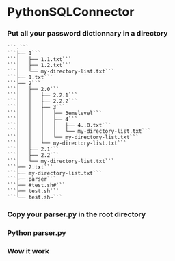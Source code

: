 # PythonSQLConnector

### Put all your password dictionnary in a directory 
```
```.```
```├── 1```
```│   ├── 1.1.txt```
```│   ├── 1.2.txt```
```│   └── my-directory-list.txt```
```├── 1.txt```
```├── 2```
```│   ├── 2.0```
```│   │   ├── 2.2.1```
```│   │   ├── 2.2.2```
```│   │   ├── 3```
```│   │   │   ├── 3emelevel```
```│   │   │   ├── 4```
```│   │   │   │   ├── 4..0.txt```
```│   │   │   │   └── my-directory-list.txt```
```│   │   │   └── my-directory-list.txt```
```│   │   └── my-directory-list.txt```
```│   ├── 2.1```
```│   ├── 2.2```
```│   └── my-directory-list.txt```
```├── 2.txt```
```├── my-directory-list.txt```
```├── parser```
```├── #test.sh#```
```├── test.sh```
```└── test.sh~```
```
### Copy your parser.py in the root directory 
### Python parser.py
### Wow it work 
